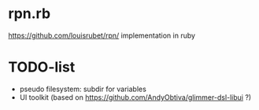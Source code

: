 # rpn.rb

https://github.com/louisrubet/rpn/ implementation in ruby

# TODO-list
  * pseudo filesystem: subdir for variables
  * UI toolkit (based on https://github.com/AndyObtiva/glimmer-dsl-libui ?)
